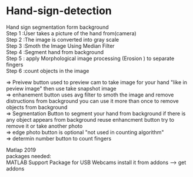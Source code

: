 # Hand-sign-detection
Hand sign segmentation form background <br />
Step 1 :User takes a picture of the hand  from(camera) <br />
Step 2 :The image is converted into gray scale <br />
Step 3 :Smoth the Image Using Median Filter <br />
Step 4 :Segment hand from background <br />
Step 5 : apply Morphological image processing (Erosion ) to separate fingers <br />
Step 6 :count objects in the image  <br />

=> Preivew button used to preview cam to take image for your hand "like in peview image" then use take snapshot image<br />
=> enhanement button uses avg filter to smoth the image and remove distructions from background you can use it more than once to remove objects from background  <br />
=> Segmentation Button to segment your hand from background if there is any object appears from background reuse enhancment button try to remove it or take another photo <br />
=> edge photo button is optional "not used in counting algorithm"  <br />
=> determin number button to count fingers <br />

Matlap 2019 <br />
packages  needed: <br />
MATLAB Support Package for USB Webcams install it from addons --> get addons<br />
